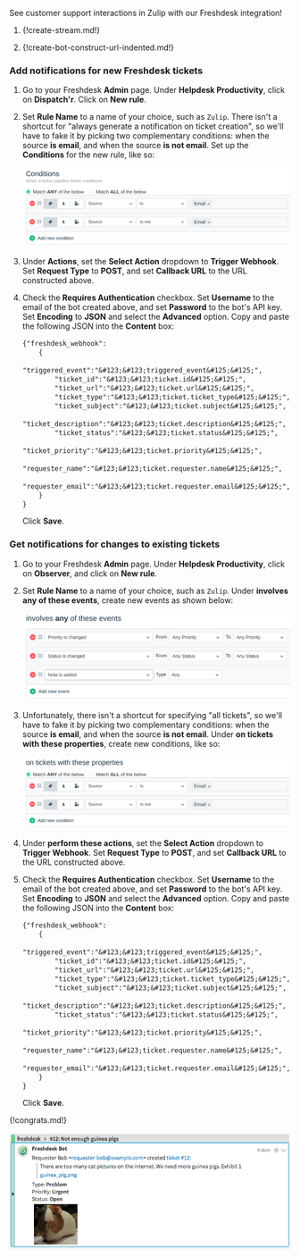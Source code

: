 See customer support interactions in Zulip with our Freshdesk
integration!

1. {!create-stream.md!}

1. {!create-bot-construct-url-indented.md!}

### Add notifications for new Freshdesk tickets

1. Go to your Freshdesk **Admin** page. Under **Helpdesk Productivity**,
   click on **Dispatch'r**. Click on **New rule**.

1. Set **Rule Name** to a name of your choice, such as `Zulip`. There isn't a shortcut
   for "always generate a notification on ticket creation", so we'll have to
   fake it by picking two complementary conditions: when the source **is email**,
   and when the source **is not email**. Set up the **Conditions** for the
   new rule, like so:

    ![](/static/images/integrations/freshdesk/001.png)

1. Under **Actions**, set the **Select Action** dropdown to **Trigger Webhook**.
   Set **Request Type** to **POST**, and set **Callback URL** to the URL
   constructed above.

1. Check the **Requires Authentication** checkbox. Set **Username** to the email
   of the bot created above, and set **Password** to the bot's API key. Set
   **Encoding** to **JSON** and select the **Advanced** option. Copy and paste
   the following JSON into the **Content** box:

    ```
    {"freshdesk_webhook":
        {
            "triggered_event":"&#123;&#123;triggered_event&#125;&#125;",
            "ticket_id":"&#123;&#123;ticket.id&#125;&#125;",
            "ticket_url":"&#123;&#123;ticket.url&#125;&#125;",
            "ticket_type":"&#123;&#123;ticket.ticket_type&#125;&#125;",
            "ticket_subject":"&#123;&#123;ticket.subject&#125;&#125;",
            "ticket_description":"&#123;&#123;ticket.description&#125;&#125;",
            "ticket_status":"&#123;&#123;ticket.status&#125;&#125;",
            "ticket_priority":"&#123;&#123;ticket.priority&#125;&#125;",
            "requester_name":"&#123;&#123;ticket.requester.name&#125;&#125;",
            "requester_email":"&#123;&#123;ticket.requester.email&#125;&#125;",
        }
    }
    ```

    Click **Save**.

### Get notifications for changes to existing tickets

1. Go to your Freshdesk **Admin** page. Under **Helpdesk Productivity**,
   click on **Observer**, and click on **New rule**.

1. Set **Rule Name** to a name of your choice, such as `Zulip`.
   Under **involves any of these events**, create new events as shown below:

    ![](/static/images/integrations/freshdesk/002.png)

1. Unfortunately, there isn't a shortcut for specifying "all tickets",
   so we'll have to fake it by picking two complementary conditions:
   when the source **is email**, and when the source **is not email**.
   Under **on tickets with these properties**, create new conditions,
   like so:

    ![](/static/images/integrations/freshdesk/003.png)

1. Under **perform these actions**, set the **Select Action** dropdown
   to **Trigger Webhook**. Set **Request Type** to **POST**, and set
   **Callback URL** to the URL constructed above.

1. Check the **Requires Authentication** checkbox. Set **Username** to the email
   of the bot created above, and set **Password** to the bot's API key. Set
   **Encoding** to **JSON** and select the **Advanced** option. Copy and paste
   the following JSON into the **Content** box:

    ```
    {"freshdesk_webhook":
        {
            "triggered_event":"&#123;&#123;triggered_event&#125;&#125;",
            "ticket_id":"&#123;&#123;ticket.id&#125;&#125;",
            "ticket_url":"&#123;&#123;ticket.url&#125;&#125;",
            "ticket_type":"&#123;&#123;ticket.ticket_type&#125;&#125;",
            "ticket_subject":"&#123;&#123;ticket.subject&#125;&#125;",
            "ticket_description":"&#123;&#123;ticket.description&#125;&#125;",
            "ticket_status":"&#123;&#123;ticket.status&#125;&#125;",
            "ticket_priority":"&#123;&#123;ticket.priority&#125;&#125;",
            "requester_name":"&#123;&#123;ticket.requester.name&#125;&#125;",
            "requester_email":"&#123;&#123;ticket.requester.email&#125;&#125;",
        }
    }
    ```

    Click **Save**.

{!congrats.md!}

![](/static/images/integrations/freshdesk/004.png)
